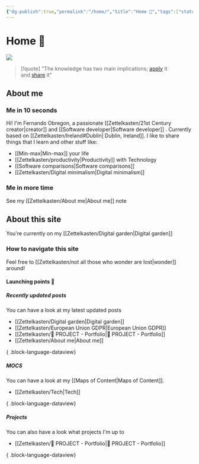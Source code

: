 ```yaml
---
{"dg-publish":true,"permalink":"/home/","title":"Home 👋","tags":["status/todo","gardenEntry"],"noteIcon":"","created":"2022-10-04T22:13:24.000+01:00"}
---
```



# Home 👋


![](https://cdn.openart.ai/uploads/image_random_SCe4Z3ie_1670137554804_1024.webp)


> [!quote] 
> "The knowledge has two main implications; [apply](https://garden.feernandooff.com/404) it and [share](https://garden.feernandooff.com/404) it"

## About me

### Me in 10 seconds
Hi! I'm Fernando Obregon, a passionate [[Zettelkasten/21st Century creator\|creator]] and  [[Software developer\|Software developer]] . Currently based on [[Zettelkasten/Ireland#Dublin\| Dublin, Ireland]].  I like to share things that I learn and other stuff like:
- [[Min-max\|Min-max]] your life
- [[Zettelkasten/productivity\|Productivity]] with Technology
- [[Software comparisons\|Software comparisons]]
- [[Zettelkasten/Digital minimalism\|Digital minimalism]]


### Me in more time
See my [[Zettelkasten/About me\|About me]] note


## About this site

You're currently on my [[Zettelkasten/Digital garden\|Digital garden]] 

### How to navigate this site

Feel free to [[Zettelkasten/not all those who wonder are lost\|wonder]] around!

#### Launching points 🚀

##### Recently updated posts
You can have a look at my latest updated posts
- [[Zettelkasten/Digital garden\|Digital garden]]
- [[Zettelkasten/European Union GDPR\|European Union GDPR]]
- [[Zettelkasten/💼 PROJECT - Portfolio\|💼 PROJECT - Portfolio]]
- [[Zettelkasten/About me\|About me]]

{ .block-language-dataview}
##### MOCS
You can have a look at my [[Maps of Content\|Maps of Content]]. 
- [[Zettelkasten/Tech\|Tech]]

{ .block-language-dataview}
##### Projects
You can also have a look what projects I'm up to 
- [[Zettelkasten/💼 PROJECT - Portfolio\|💼 PROJECT - Portfolio]]

{ .block-language-dataview}